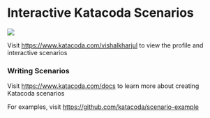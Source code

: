 # Interactive Katacoda Scenarios

[![](http://shields.katacoda.com/katacoda/vishalkharjul/count.svg)](https://www.katacoda.com/vishalkharjul "Get your profile on Katacoda.com")

Visit https://www.katacoda.com/vishalkharjul to view the profile and interactive scenarios

### Writing Scenarios
Visit https://www.katacoda.com/docs to learn more about creating Katacoda scenarios

For examples, visit https://github.com/katacoda/scenario-example
